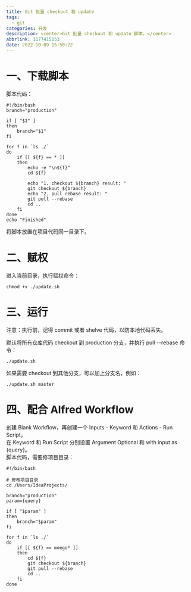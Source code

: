 ```yaml
---
title: Git 批量 checkout 和 update
tags:
  - git
categories: 开发
description: <center>Git 批量 checkout 和 update 脚本。</center>
abbrlink: 1177415153
date: 2022-10-09 15:50:22
---
```

# 一、下载脚本

脚本代码：
```shell
#!/bin/bash
branch="production"

if [ "$1" ]
then
    branch="$1"
fi

for f in `ls ./`
do
    if [[ ${f} == * ]]
    then
        echo -e "\n${f}"
        cd ${f}

        echo "1. checkout ${branch} result: "
        git checkout ${branch}
        echo "2. pull rebase result: "
        git pull --rebase
        cd ..
    fi
done
echo "Finished"
```

将脚本放置在项目代码同一目录下。


# 二、赋权

进入当前目录，执行赋权命令：  
```shell
chmod +x ./update.sh
```

# 三、运行

注意：执行前，记得 commit 或者 shelve 代码，以防本地代码丢失。  

默认将所有仓库代码 checkout 到 production 分支，并执行 pull --rebase 命令：  
```shell
./update.sh
```
如果需要 checkout 到其他分支，可以加上分支名，例如：  
```shell
./update.sh master
```

# 四、配合 Alfred Workflow

创建 Blank Workflow，再创建一个 Inputs - Keyword 和 Actions - Run Script。  
在 Keyword 和 Run Script 分别设置 Argument Optional 和 with input as {query}。  
脚本代码，需要修项目目录：  
```shell
#!/bin/bash

# 修改项目目录
cd /Users/IdeaProjects/

branch="production"
param={query}

if [ "$param" ]
then
    branch="$param"
fi

for f in `ls ./`
do
    if [[ ${f} == moego* ]]
    then
        cd ${f}
        git checkout ${branch}
        git pull --rebase
        cd ..
    fi
done
```